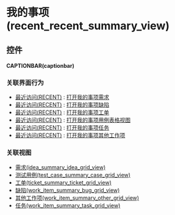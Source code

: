 # 我的事项(recent_recent_summary_view)  <!-- {docsify-ignore-all} -->



## 控件
#### CAPTIONBAR(captionbar)


### 关联界面行为
  * [最近访问(RECENT)](module/Base/recent) : [打开我的事项需求](module/Base/recent#界面行为)
  * [最近访问(RECENT)](module/Base/recent) : [打开我的事项缺陷](module/Base/recent#界面行为)
  * [最近访问(RECENT)](module/Base/recent) : [打开我的事项工单](module/Base/recent#界面行为)
  * [最近访问(RECENT)](module/Base/recent) : [打开我的事项用例表格视图](module/Base/recent#界面行为)
  * [最近访问(RECENT)](module/Base/recent) : [打开我的事项任务](module/Base/recent#界面行为)
  * [最近访问(RECENT)](module/Base/recent) : [打开我的事项其他工作项](module/Base/recent#界面行为)

### 关联视图
  * [需求(idea_summary_idea_grid_view)](app/view/idea_summary_idea_grid_view)
  * [测试用例(test_case_summary_case_grid_view)](app/view/test_case_summary_case_grid_view)
  * [工单(ticket_summary_ticket_grid_view)](app/view/ticket_summary_ticket_grid_view)
  * [缺陷(work_item_summary_bug_grid_view)](app/view/work_item_summary_bug_grid_view)
  * [其他工作项(work_item_summary_other_grid_view)](app/view/work_item_summary_other_grid_view)
  * [任务(work_item_summary_task_grid_view)](app/view/work_item_summary_task_grid_view)

<script>
 const { createApp } = Vue
  createApp({
    data() {
      return {

      }
    }
  }).use(ElementPlus).mount('#app')
</script>
